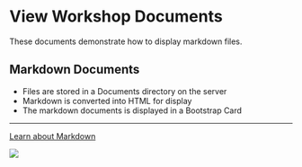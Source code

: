 # View Workshop Documents

These documents demonstrate how to display markdown files.

## Markdown Documents
* Files are stored in a Documents directory on the server
* Markdown is converted into HTML for display
* The markdown documents is displayed in a Bootstrap Card

---

[Learn about Markdown](/doc/Markdown)


![](/static/images/sad.jpg)

